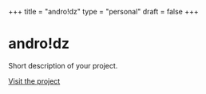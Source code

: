 +++
title = "andro!dz"
type = "personal"
draft = false
+++

# andro!dz

Short description of your project.

[Visit the project](https://androidz.be/)
